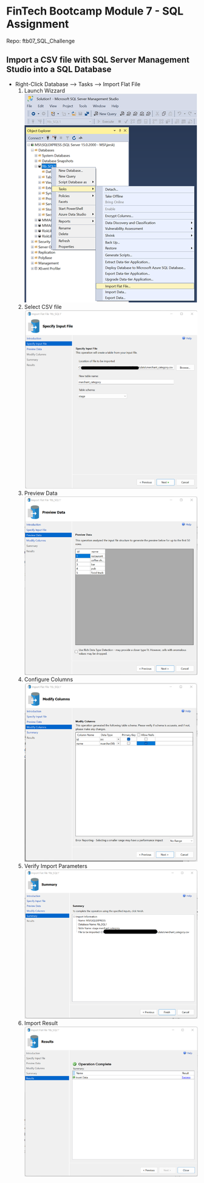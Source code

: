 # FinTech Bootcamp Module 7 - SQL Assignment
Repo: ftb07_SQL_Challenge

## Import a CSV file with SQL Server Management Studio into a SQL Database
* Right-Click Database --> Tasks --> Import Flat File
    1. Launch Wizzard  
        ![1. Launch Wizzard](images/ssms_Import_Flat_File.png)
    2. Select CSV file  
        ![2. Select CSV file](images/ssms_Import_Specify_Input_File.png)
    3. Preview Data  
        ![3. Preview Data](images/ssms_Import_Preview_Data.png)
    4. Configure Columns  
        ![4. Configure Columns](images/ssms_Import_Modify_Columns.png)
    5. Verify Import Parameters  
        ![5. Verify Import Parameters ](images/ssms_Import_Summary.png)
    6. Import Result  
        ![6. Import Result](images/ssms_Import_Results.png)
